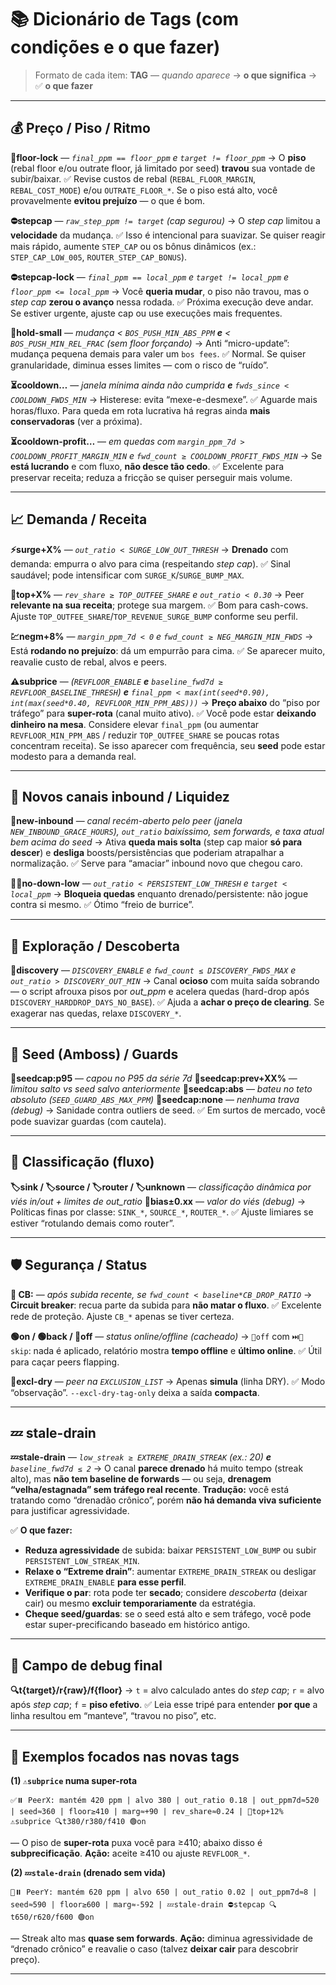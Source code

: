# 📚 Dicionário de Tags (com condições e o que fazer)

> Formato de cada item:
> **TAG** — *quando aparece* → **o que significa** → ✅ **o que fazer**

---

## 💰 Preço / Piso / Ritmo

**🧱floor-lock** — *`final_ppm == floor_ppm` e `target != floor_ppm`*
→ O **piso** (rebal floor e/ou outrate floor, já limitado por seed) **travou** sua vontade de subir/baixar.
✅ Revise custos de rebal (`REBAL_FLOOR_MARGIN`, `REBAL_COST_MODE`) e/ou `OUTRATE_FLOOR_*`. Se o piso está alto, você provavelmente **evitou prejuízo** — o que é bom.

**⛔stepcap** — *`raw_step_ppm != target` (cap segurou)*
→ O *step cap* limitou a **velocidade** da mudança.
✅ Isso é intencional para suavizar. Se quiser reagir mais rápido, aumente `STEP_CAP` ou os bônus dinâmicos (ex.: `STEP_CAP_LOW_005`, `ROUTER_STEP_CAP_BONUS`).

**⛔stepcap-lock** — *`final_ppm == local_ppm` e `target != local_ppm` e `floor_ppm <= local_ppm`*
→ Você **queria mudar**, o piso não travou, mas o *step cap* **zerou o avanço** nessa rodada.
✅ Próxima execução deve andar. Se estiver urgente, ajuste cap ou use execuções mais frequentes.

**🧘hold-small** — *mudança < `BOS_PUSH_MIN_ABS_PPM` **e** < `BOS_PUSH_MIN_REL_FRAC` (sem floor forçando)*
→ Anti “micro-update”: mudança pequena demais para valer um `bos fees`.
✅ Normal. Se quiser granularidade, diminua esses limites — com o risco de “ruído”.

**⏳cooldown…** — *janela mínima ainda não cumprida **e** `fwds_since < COOLDOWN_FWDS_MIN`*
→ Histerese: evita “mexe-e-desmexe”.
✅ Aguarde mais horas/fluxo. Para queda em rota lucrativa há regras ainda **mais conservadoras** (ver a próxima).

**⏳cooldown-profit…** — *em quedas com `margin_ppm_7d > COOLDOWN_PROFIT_MARGIN_MIN` e `fwd_count ≥ COOLDOWN_PROFIT_FWDS_MIN`*
→ Se **está lucrando** e com fluxo, **não desce tão cedo**.
✅ Excelente para preservar receita; reduza a fricção se quiser perseguir mais volume.

---

## 📈 Demanda / Receita

**⚡surge+X%** — *`out_ratio < SURGE_LOW_OUT_THRESH`*
→ **Drenado** com demanda: empurra o alvo para cima (respeitando *step cap*).
✅ Sinal saudável; pode intensificar com `SURGE_K`/`SURGE_BUMP_MAX`.

**👑top+X%** — *`rev_share ≥ TOP_OUTFEE_SHARE` e `out_ratio < 0.30`*
→ Peer **relevante na sua receita**; protege sua margem.
✅ Bom para cash-cows. Ajuste `TOP_OUTFEE_SHARE`/`TOP_REVENUE_SURGE_BUMP` conforme seu perfil.

**💹negm+8%** — *`margin_ppm_7d < 0` e `fwd_count ≥ NEG_MARGIN_MIN_FWDS`*
→ Está **rodando no prejuízo**: dá um empurrão para cima.
✅ Se aparecer muito, reavalie custo de rebal, alvos e peers.

**⚠️subprice** — *(`REVFLOOR_ENABLE` **e** `baseline_fwd7d ≥ REVFLOOR_BASELINE_THRESH`) **e** `final_ppm < max(int(seed*0.90), int(max(seed*0.40, REVFLOOR_MIN_PPM_ABS)))`*
→ **Preço abaixo** do “piso por tráfego” para **super-rota** (canal muito ativo).
✅ Você pode estar **deixando dinheiro na mesa**. Considere elevar `final_ppm` (ou aumentar `REVFLOOR_MIN_PPM_ABS` / reduzir `TOP_OUTFEE_SHARE` se poucas rotas concentram receita). Se isso aparecer com frequência, seu **seed** pode estar modesto para a demanda real.

---

## 🌱 Novos canais inbound / Liquidez

**🌱new-inbound** — *canal recém-aberto pelo peer (janela `NEW_INBOUND_GRACE_HOURS`), `out_ratio` baixíssimo, sem forwards, e taxa atual bem acima do seed*
→ Ativa **queda mais solta** (step cap maior **só para descer**) e **desliga** boosts/persistências que poderiam atrapalhar a normalização.
✅ Serve para “amaciar” inbound novo que chegou caro.

**🙅‍♂️no-down-low** — *`out_ratio < PERSISTENT_LOW_THRESH` e `target < local_ppm`*
→ **Bloqueia quedas** enquanto drenado/persistente: não jogue contra si mesmo.
✅ Ótimo “freio de burrice”.

---

## 🧪 Exploração / Descoberta

**🧪discovery** — *`DISCOVERY_ENABLE` e `fwd_count ≤ DISCOVERY_FWDS_MAX` e `out_ratio > DISCOVERY_OUT_MIN`*
→ Canal **ocioso** com muita saída sobrando — o script afrouxa pisos por *out_ppm* e acelera quedas (hard-drop após `DISCOVERY_HARDDROP_DAYS_NO_BASE`).
✅ Ajuda a **achar o preço de clearing**. Se exagerar nas quedas, relaxe `DISCOVERY_*`.

---

## 🧬 Seed (Amboss) / Guards

**🧬seedcap:p95** — *capou no P95 da série 7d*
**🧬seedcap:prev+XX%** — *limitou salto vs seed salvo anteriormente*
**🧬seedcap:abs** — *bateu no teto absoluto (`SEED_GUARD_ABS_MAX_PPM`)*
**🧬seedcap:none** — *nenhuma trava (debug)*
→ Sanidade contra outliers de seed.
✅ Em surtos de mercado, você pode suavizar guardas (com cautela).

---

## 🧭 Classificação (fluxo)

**🏷️sink / 🏷️source / 🏷️router / 🏷️unknown** — *classificação dinâmica por viés in/out + limites de out_ratio*
**🧭bias±0.xx** — *valor do viés (debug)*
→ Políticas finas por classe: `SINK_*`, `SOURCE_*`, `ROUTER_*`.
✅ Ajuste limiares se estiver “rotulando demais como router”.

---

## 🛡️ Segurança / Status

**🧯 CB:** — *após subida recente, se `fwd_count < baseline*CB_DROP_RATIO`*
→ **Circuit breaker**: recua parte da subida para **não matar o fluxo**.
✅ Excelente rede de proteção. Ajuste `CB_*` apenas se tiver certeza.

**🟢on / 🟢back / 🔴off** — *status online/offline (cacheado)*
→ `🔴off` com `⏭️🔌 skip`: nada é aplicado, relatório mostra **tempo offline** e **último online**.
✅ Útil para caçar peers flapping.

**🚷excl-dry** — *peer na `EXCLUSION_LIST`*
→ Apenas **simula** (linha DRY).
✅ Modo “observação”. `--excl-dry-tag-only` deixa a saída **compacta**.

---

## 💤 stale-drain

**💤stale-drain** — *`low_streak ≥ EXTREME_DRAIN_STREAK` (ex.: 20) **e** `baseline_fwd7d ≤ 2`*
→ O canal **parece drenado** há muito tempo (streak alto), mas **não tem baseline de forwards** — ou seja, **drenagem “velha/estagnada” sem tráfego real recente**.
**Tradução:** você está tratando como “drenadão crônico”, porém **não há demanda viva suficiente** para justificar agressividade.

✅ **O que fazer:**

* **Reduza agressividade** de subida: baixar `PERSISTENT_LOW_BUMP` ou subir `PERSISTENT_LOW_STREAK_MIN`.
* **Relaxe o “Extreme drain”**: aumentar `EXTREME_DRAIN_STREAK` ou desligar `EXTREME_DRAIN_ENABLE` **para esse perfil**.
* **Verifique o par**: rota pode ter **secado**; considere *descoberta* (deixar cair) ou mesmo **excluir temporariamente** da estratégia.
* **Cheque seed/guardas**: se o seed está alto e sem tráfego, você pode estar super-precificando baseado em histórico antigo.

---

## 🔎 Campo de debug final

**🔍t{target}/r{raw}/f{floor}**
→ `t` = alvo calculado antes do *step cap*; `r` = alvo após *step cap*; `f` = **piso efetivo**.
✅ Leia esse tripé para entender **por que** a linha resultou em “manteve”, “travou no piso”, etc.

---

## 🧩 Exemplos focados nas novas tags

**(1) `⚠️subprice` numa super-rota**

```
✅⏸️ PeerX: mantém 420 ppm | alvo 380 | out_ratio 0.18 | out_ppm7d≈520 | seed≈360 | floor≥410 | marg≈+90 | rev_share≈0.24 | 👑top+12% ⚠️subprice 🔍t380/r380/f410 🟢on
```

— O piso de **super-rota** puxa você para ≥410; abaixo disso é **subprecificação**.
**Ação:** aceite ≥410 ou ajuste `REVFLOOR_*`.

**(2) `💤stale-drain` (drenado sem vida)**

```
🫤⏸️ PeerY: mantém 620 ppm | alvo 650 | out_ratio 0.02 | out_ppm7d≈8 | seed≈590 | floor≥600 | marg≈-592 | 💤stale-drain ⛔stepcap 🔍t650/r620/f600 🟢on
```

— Streak alto mas **quase sem forwards**.
**Ação:** diminua agressividade de “drenado crônico” e reavalie o caso (talvez **deixar cair** para descobrir preço).

---


